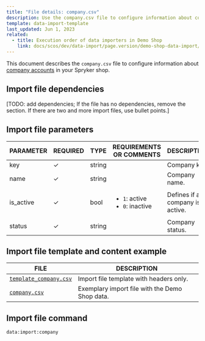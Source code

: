 ```yaml
---
title: "File details: company.csv"
description: Use the company.csv file to configure information about company accounts in your Spryker shop.
template: data-import-template
last_updated: Jun 1, 2023
related:
  - title: Execution order of data importers in Demo Shop
    link: docs/scos/dev/data-import/page.version/demo-shop-data-import/execution-order-of-data-importers-in-demo-shop.html
---
```


This document describes the `company.csv` file to configure information about [company accounts](/docs/pbc/all/customer-relationship-management/{{page.version}}/company-account-feature-overview/company-accounts-overview.html) in your Spryker shop.

## Import file dependencies

[TODO: add dependencies; If the file has no dependencies, remove the section. If there are two and more import files, use bullet points.]

## Import file parameters

| PARAMETER | REQUIRED |  TYPE | REQUIREMENTS OR COMMENTS | DESCRIPTION |
| --- | --- | --- | --- | --- |
| key |&check;| string |  | Company key.|
| name |&check;| string | | Company name.|
| is_active | &check; | bool | <ul><li>`1`: active</li><li>`0`: inactive</li></ul> | Defines if a company is active. |
| status |&check;|string|  <!--TODO: add possible statuses if needed; remove the comment otherwise--> |Company status.|

## Import file template and content example

| FILE | DESCRIPTION |
|---|---|
| [`template_company.csv`](https://spryker.s3.eu-central-1.amazonaws.com/docs/pbc/all/customer-relationship-management/import-and-export-data/file-details-company.csv.md/template_company.csv)| Import file template with headers only. |
| [`company.csv`](https://spryker.s3.eu-central-1.amazonaws.com/docs/pbc/all/customer-relationship-management/import-and-export-data/file-details-company.csv.md/company.csv)| Exemplary import file with the Demo Shop data. |


## Import file command

```bash
data:import:company
```